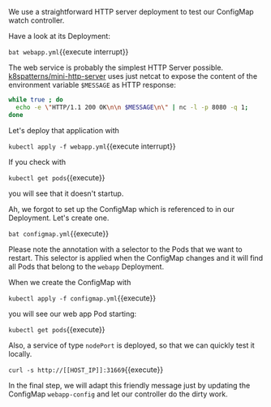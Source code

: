 We use a straightforward HTTP server deployment to test our ConfigMap watch controller.

Have a look at its Deployment:

`bat webapp.yml`{{execute interrupt}}

The web service is probably the simplest HTTP Server possible. [k8spatterns/mini-http-server](https://github.com/k8spatterns/examples/blob/master/advanced/images/mini-http-server.dockerfile) uses just netcat to expose the content of the environment variable `$MESSAGE` as HTTP response:

```bash
while true ; do
  echo -e \"HTTP/1.1 200 OK\n\n $MESSAGE\n\" | nc -l -p 8080 -q 1;
done
```

Let's deploy that application with

`kubectl apply -f webapp.yml`{{execute interrupt}}

If you check with

`kubectl get pods`{{execute}}

you will see that it doesn't startup.

Ah, we forgot to set up the ConfigMap which is referenced to in our Deployment. Let's create one.

`bat configmap.yml`{{execute}}

Please note the annotation with a selector to the Pods that we want to restart. This selector is applied when the ConfigMap changes and it will find all Pods that belong to the `webapp` Deployment.

When we create the ConfigMap with

`kubectl apply -f configmap.yml`{{execute}}

you will see our web app Pod starting:

`kubectl get pods`{{execute}}

Also, a service of type `nodePort` is deployed, so that we can quickly test it locally.

`curl -s http://[[HOST_IP]]:31669`{{execute}}

In the final step, we will adapt this friendly message just by updating the ConfigMap `webapp-config` and let our controller do the dirty work.
